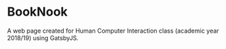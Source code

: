 # BookNook
A web page created for Human Computer Interaction class (academic year 2018/19) using GatsbyJS.
